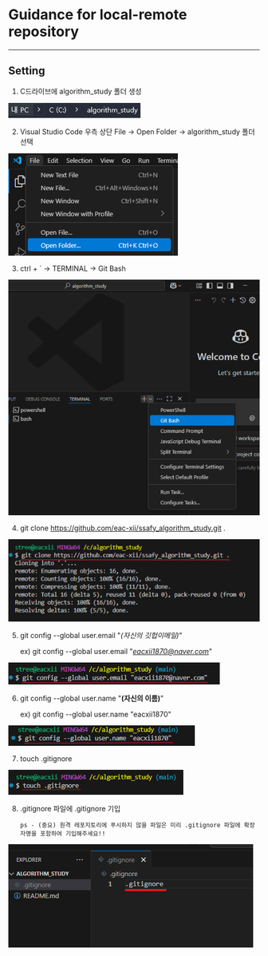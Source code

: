 
# Guidance for local-remote repository

---

## Setting

1. C드라이브에 algorithm_study 폴더 생성

![setting](/images/guidance_git/image_setting_01.png)

2. Visual Studio Code 우측 상단 File -> Open Folder -> algorithm_study 폴더 선택

![setting](/images/guidance_git/image_setting_02.png)

3. ctrl + ` -> TERMINAL -> Git Bash

![setting](/images/guidance_git/image_setting_03.png)

4. git clone https://github.com/eac-xii/ssafy_algorithm_study.git .

![setting](/images/guidance_git/image_setting_04.png)

5. git config --global user.email "*(자신의 깃헙이메일)*"

	ex) git config --global user.email "*eacxii1870@naver.com*"

![setting](/images/guidance_git/image_setting_05.png)

6. git config --global user.name "**(자신의 이름)**"

	ex) git config --global user.name "eacxii1870"

![setting](/images/guidance_git/image_setting_06.png)

7. touch .gitignore

![setting](/images/guidance_git/image_setting_07.png)

8. .gitignore 파일에 .gitignore 기입

	`ps - (중요) 원격 레포지토리에 푸시하지 않을 파일은 미리 .gitignore 파일에 확장자명을 포함하여 기입해주세요!!`

![setting](/images/guidance_git/image_setting_08.png)